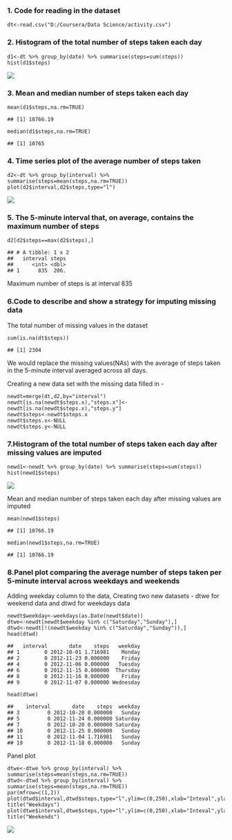  

### 1. Code for reading in the dataset

    dt<-read.csv("D:/Coursera/Data Science/activity.csv")

### 2. Histogram of the total number of steps taken each day

    d1<-dt %>% group_by(date) %>% summarise(steps=sum(steps))
    hist(d1$steps)

![](PA1_template_files/figure-markdown_strict/histogram-1.png)

### 3. Mean and median number of steps taken each day

    mean(d1$steps,na.rm=TRUE)

    ## [1] 10766.19

    median(d1$steps,na.rm=TRUE)

    ## [1] 10765

### 4. Time series plot of the average number of steps taken

    d2<-dt %>% group_by(interval) %>% summarise(steps=mean(steps,na.rm=TRUE))
    plot(d2$interval,d2$steps,type="l")

![](PA1_template_files/figure-markdown_strict/time%20series%20plot-1.png)

### 5. The 5-minute interval that, on average, contains the maximum number of steps

    d2[d2$steps==max(d2$steps),]

    ## # A tibble: 1 x 2
    ##   interval steps
    ##      <int> <dbl>
    ## 1      835  206.

Maximum number of steps is at interval 835

### 6.Code to describe and show a strategy for imputing missing data

The total number of missing values in the dataset

    sum(is.na(dt$steps))

    ## [1] 2304

We would replace the missing values(NAs) with the average of steps taken
in the 5-minute interval averaged across all days.

Creating a new data set with the missing data filled in -

    newdt=merge(dt,d2,by="interval")
    newdt[is.na(newdt$steps.x),"steps.x"]<-newdt[is.na(newdt$steps.x),"steps.y"]
    newdt$steps<-newdt$steps.x
    newdt$steps.x<-NULL
    newdt$steps.y<-NULL

### 7.Histogram of the total number of steps taken each day after missing values are imputed

    newd1<-newdt %>% group_by(date) %>% summarise(steps=sum(steps))
    hist(newd1$steps)

![](PA1_template_files/figure-markdown_strict/new_histogram-1.png)

Mean and median number of steps taken each day after missing values are
imputed

    mean(newd1$steps)

    ## [1] 10766.19

    median(newd1$steps,na.rm=TRUE)

    ## [1] 10766.19

### 8.Panel plot comparing the average number of steps taken per 5-minute interval across weekdays and weekends

Adding weekday column to the data, Creating two new datasets - dtwe for
weekend data and dtwd for weekdays data

    newdt$weekday<-weekdays(as.Date(newdt$date))
    dtwe<-newdt[newdt$weekday %in% c("Saturday","Sunday"),]
    dtwd<-newdt[!(newdt$weekday %in% c("Saturday","Sunday")),]
    head(dtwd)

    ##   interval       date    steps   weekday
    ## 1        0 2012-10-01 1.716981    Monday
    ## 2        0 2012-11-23 0.000000    Friday
    ## 4        0 2012-11-06 0.000000   Tuesday
    ## 6        0 2012-11-15 0.000000  Thursday
    ## 8        0 2012-11-16 0.000000    Friday
    ## 9        0 2012-11-07 0.000000 Wednesday

    head(dtwe)

    ##    interval       date    steps  weekday
    ## 3         0 2012-10-28 0.000000   Sunday
    ## 5         0 2012-11-24 0.000000 Saturday
    ## 7         0 2012-10-20 0.000000 Saturday
    ## 10        0 2012-11-25 0.000000   Sunday
    ## 11        0 2012-11-04 1.716981   Sunday
    ## 19        0 2012-11-18 0.000000   Sunday

Panel plot

    dtwe<-dtwe %>% group_by(interval) %>% summarise(steps=mean(steps,na.rm=TRUE))
    dtwd<-dtwd %>% group_by(interval) %>% summarise(steps=mean(steps,na.rm=TRUE))
    par(mfrow=c(1,2))
    plot(dtwd$interval,dtwd$steps,type="l",ylim=c(0,250),xlab="Inteval",ylab="Steps")
    title("Weekdays")
    plot(dtwe$interval,dtwe$steps,type="l",ylim=c(0,250),xlab="Inteval",ylab="Steps")
    title("Weekends")

![](PA1_template_files/figure-markdown_strict/panel%20plot-1.png)
